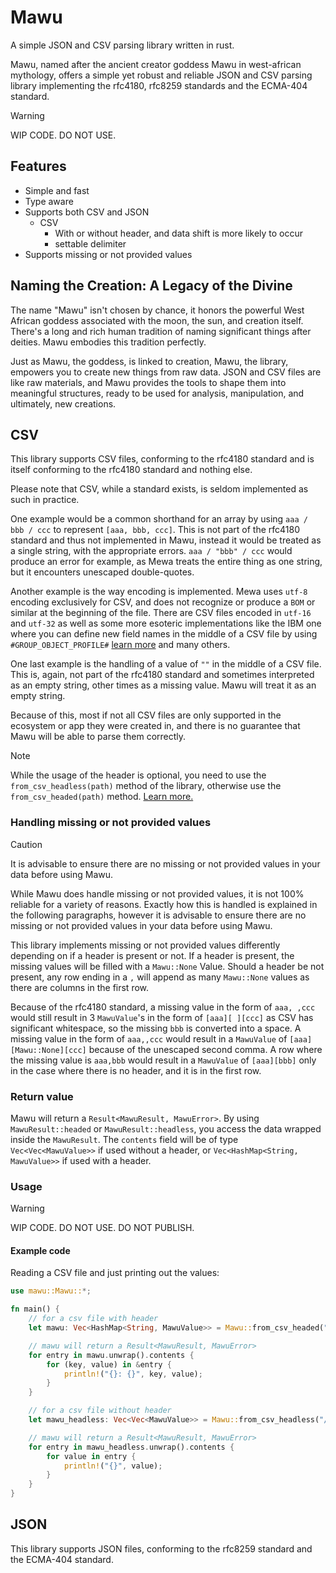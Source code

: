 # Mawu
A simple JSON and CSV parsing library written in rust.

Mawu, named after the ancient creator goddess Mawu in west-african mythology, offers a simple yet robust and reliable JSON and CSV parsing library implementing the rfc4180, rfc8259 standards and the ECMA-404 standard.

> [!WARNING]
> WIP CODE. DO NOT USE.

## Features

- Simple and fast
- Type aware
- Supports both CSV and JSON
    - CSV
        - With or without header, and data shift is more likely to occur
        - settable delimiter
- Supports missing or not provided values

## Naming the Creation: A Legacy of the Divine

The name "Mawu" isn't chosen by chance, it honors the powerful West African goddess associated with the moon, the sun, and creation itself.
There's a long and rich human tradition of naming significant things after deities. Mawu embodies this tradition perfectly.

Just as Mawu, the goddess, is linked to creation, Mawu, the library, empowers you to create new things from raw data.  JSON and CSV files are like raw materials, and Mawu provides the tools to shape them into meaningful structures, ready to be used for analysis, manipulation, and ultimately, new creations.

## CSV
This library supports CSV files, conforming to the rfc4180 standard and is itself conforming to the rfc4180 standard and nothing else.

Please note that CSV, while a standard exists, is seldom implemented as such in practice.

One example would be a common shorthand for an array by using `aaa / bbb / ccc` to represent `[aaa, bbb, ccc]`. 
This is not part of the rfc4180 standard and thus not implemented in Mawu, instead it would be treated as a single string, with the appropriate errors.
`aaa / "bbb" / ccc` would produce an error for example, as Mewa treats the entire thing as one string, but it encounters unescaped double-quotes.

Another example is the way encoding is implemented. Mewa uses `utf-8` encoding exclusively for CSV, and does not recognize or produce a `BOM` or similar at the beginning of the file.
There are CSV files encoded in `utf-16` and `utf-32` as well as some more esoteric implementations like the IBM one where you can define new field names in the middle of a CSV file by using `#GROUP_OBJECT_PROFILE#` [learn more](https://www.ibm.com/docs/en/sig-and-i/10.0.2?topic=schedules-example-comma-separated-value-csv-file) and many others.

One last example is the handling of a value of `""` in the middle of a CSV file. This is, again, not part of the rfc4180 standard and sometimes interpreted as an empty string, other times as a missing value.
Mawu will treat it as an empty string.

Because of this, most if not all CSV files are only supported in the ecosystem or app they were created in, and there is no guarantee that Mawu will be able to parse them correctly.

> [!NOTE]
> While the usage of the header is optional, you need to use the `from_csv_headless(path)` method of the library, otherwise use the `from_csv_headed(path)` method.
> [Learn more.](#usage)

### Handling missing or not provided values

> [!caution]
> It is advisable to ensure there are no missing or not provided values in your data before using Mawu.

While Mawu does handle missing or not provided values, it is not 100% reliable for a variety of reasons.
Exactly how this is handled is explained in the following paragraphs, however it is advisable to ensure there are no missing or not provided values in your data before using Mawu.

This library implements missing or not provided values differently depending on if a header is present or not.
If a header is present, the missing values will be filled with a `Mawu::None` Value. 
Should a header be not present, any row ending in a `,` will append as many `Mawu::None` values as there are columns in the first row.

Because of the rfc4180 standard, a missing value in the form of `aaa, ,ccc` would still result in 3 `MawuValue`'s in the form of `[aaa][ ][ccc]` as CSV has significant whitespace, so the missing `bbb` is converted into a space.
A missing value in the form of `aaa,,ccc` would result in a `MawuValue` of `[aaa][Mawu::None][ccc]` because of the unescaped second comma.
A row where the missing value is `aaa,bbb` would result in a `MawuValue` of `[aaa][bbb]` only in the case where there is no header, and it is in the first row.

### Return value
Mawu will return a `Result<MawuResult, MawuError>`. By using `MawuResult::headed` or `MawuResult::headless`, you access the data wrapped inside the `MawuResult`.
The `contents` field will be of type `Vec<Vec<MawuValue>>` if used without a header, or `Vec<HashMap<String, MawuValue>>` if used with a header.

### Usage

> [!WARNING]
> WIP CODE. DO NOT USE. DO NOT PUBLISH.

#### Example code

Reading a CSV file and just printing out the values:

```rust
use mawu::Mawu::*;

fn main() {
    // for a csv file with header
    let mawu: Vec<HashMap<String, MawuValue>> = Mawu::from_csv_headed("/path/to/file.csv");

    // mawu will return a Result<MawuResult, MawuError>
    for entry in mawu.unwrap().contents {
        for (key, value) in &entry {
            println!("{}: {}", key, value);
        }
    }

    // for a csv file without header
    let mawu_headless: Vec<Vec<MawuValue>> = Mawu::from_csv_headless("/path/to/file.csv");

    // mawu will return a Result<MawuResult, MawuError>
    for entry in mawu_headless.unwrap().contents {
        for value in entry {
            println!("{}", value);
        }
    }
}
```

## JSON
This library supports JSON files, conforming to the rfc8259 standard and the ECMA-404 standard.
